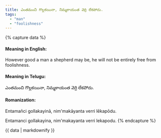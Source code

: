 ```yaml
---
title: ఎంతమంచి గొల్లకయినా, నిమ్మకాయంత వెర్రి లేకపోదు.
tags:
  - "man"
  - "foolishness"
---
```


{% capture data %}
#### Meaning in English:
However good a man a shepherd may be, he will not be entirely free from foolishness.

#### Meaning in Telugu:
ఎంతమంచి గొల్లకయినా, నిమ్మకాయంత వెర్రి లేకపోదు.

#### Romanization:
Entaman̄ci gollakayinā, nim'makāyanta verri lēkapōdu.

Entamanci gollakayina, nim'makayanta verri lekapodu.
{% endcapture %}

{{ data | markdownify }}

